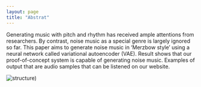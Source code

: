 ```yaml
---
layout: page
title: "Abstrat"
---
```


Generating music with pitch and rhythm has received ample attentions from researchers. By contrast, noise music as a special genre is largely ignored so far. This paper aims to generate noise music in ‘Merzbow style’ using a neural network called variational autoencoder (VAE). Result shows that our proof-of-concept system is capable of generating noise music. Examples of output that are audio samples that can be listened on our website.

![structure](structrue1.jpg))
